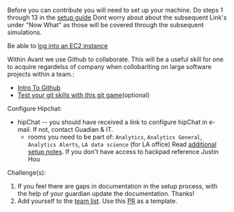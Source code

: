 Before you can contribute you will need to set up your machine. 
Do steps 1 through 13 in the [setup guide](https://github.com/avantcredit/avant-analytics/wiki)
Dont worry about about the subsequent Link's under "Now What" as those will be covered through the subsequent simulations.

Be able to [log into an EC2 instance](https://github.com/avantcredit/avant-analytics/wiki/Configure-your-new-EC2-instance)

Within Avant we use Github to collaborate. This will be a useful skill for one to acquire regardelss of company when collobariting on large software projects within a team.:
  * [Intro To Github](http://blog.udacity.com/2015/06/a-beginners-git-github-tutorial.html) 
  * [Test your git skills with this git game](https://github.com/git-game/git-game "git game")(optional)

Configure Hipchat:
  * hipChat -- you should have received a link to configure hipChat in e-mail.  If not, contact Guadian & IT.
    * rooms you need to be part of: `Analytics`, `Analytics General`, `Analytics Alerts`, `LA data science` (for LA office)
Read [additional setup notes](https://avantdatascience.hackpad.com/How-do-I-get-startedminimum-tools-needed-to-setup-your-work-stationeveryone-xGL9NSvHAaR). If you don't have access to hackpad reference Justin Hou

Challenge(s):
  1) If you feel there are gaps in documentation in the setup process, with the help of your guardian update the documentation. Thanks! 
  2) Add yourself to the [team list](https://github.com/avantcredit/avant/blob/master/R/team.R). Use this [PR](https://github.com/avantcredit/avant/commit/b7549ca74675f934c8d28ac341a74f8945b10ee3) as a template.
